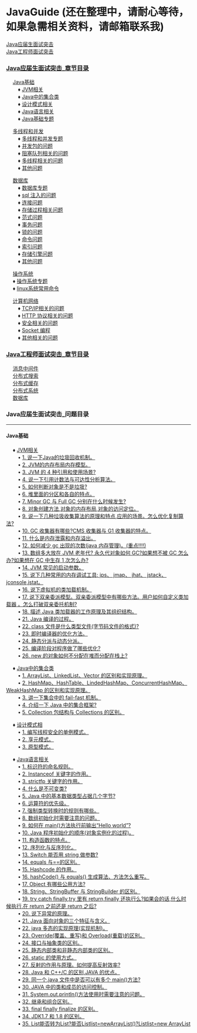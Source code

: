# JavaGuide (还在整理中，请耐心等待，如果急需相关资料，请邮箱联系我)
<a href="#1">Java应届生面试突击</a> <br>
<a href="#2">Java工程师面试突击</a>

### <a href="#1">Java应届生面试突击_章节目录</a> <br>
&ensp;&ensp; <a href="#11">Java基础</a> <br>
&ensp;&ensp;&ensp;&ensp; ♦ <a href="#111">JVM相关</a> <br>
&ensp;&ensp;&ensp;&ensp; ♦ <a href="#112">Java中的集合类</a> <br>
&ensp;&ensp;&ensp;&ensp; ♦ <a href="#113">设计模式相关</a> <br>
&ensp;&ensp;&ensp;&ensp; ♦ <a href="#114">Java语言相关</a> <br>
&ensp;&ensp;&ensp;&ensp; ♦ <a href="#115">Java基础专题</a> <br>

&ensp;&ensp; <a href="#12">多线程和并发</a> <br>
&ensp;&ensp;&ensp;&ensp; ♦ <a href="#121">多线程和并发专题</a> <br>
&ensp;&ensp;&ensp;&ensp; ♦ <a href="#122">并发包的问题</a> <br>
&ensp;&ensp;&ensp;&ensp; ♦ <a href="#123">阻塞队列相关的问题</a> <br>
&ensp;&ensp;&ensp;&ensp; ♦ <a href="#124">多线程相关的问题</a> <br>
&ensp;&ensp;&ensp;&ensp; ♦ <a href="#125">其他问题</a> <br>

&ensp;&ensp;  <a href="#13">数据库</a> <br>
&ensp;&ensp;&ensp;&ensp; ♦ <a href="#131">数据库专题</a> <br>
&ensp;&ensp;&ensp;&ensp; ♦ <a href="#132">sql 注入的问题</a> <br>
&ensp;&ensp;&ensp;&ensp; ♦ <a href="#133">连接问题</a> <br>
&ensp;&ensp;&ensp;&ensp; ♦ <a href="#134">存储过程相关问题</a> <br>
&ensp;&ensp;&ensp;&ensp; ♦ <a href="#135">范式问题</a> <br>
&ensp;&ensp;&ensp;&ensp; ♦ <a href="#136">事务问题</a> <br>
&ensp;&ensp;&ensp;&ensp; ♦ <a href="#137">锁的问题</a> <br>
&ensp;&ensp;&ensp;&ensp; ♦ <a href="#138">命令问题</a> <br>
&ensp;&ensp;&ensp;&ensp; ♦ <a href="#139">索引问题</a> <br>
&ensp;&ensp;&ensp;&ensp; ♦ <a href="#1310">存储引擎问题</a> <br>
&ensp;&ensp;&ensp;&ensp; ♦ <a href="#1311">其他问题</a> <br>

&ensp;&ensp;  <a href="#14">操作系统</a> <br> 
&ensp;&ensp; ♦ <a href="#141">操作系统专题</a> <br>
&ensp;&ensp; ♦ <a href="#141">linux系统常用命令</a> <br>

&ensp;&ensp;  <a href="#15">计算机网络</a> <br>
&ensp;&ensp;&ensp;&ensp; ♦ <a href="#15">TCP/IP相关的问题</a> <br>
&ensp;&ensp;&ensp;&ensp; ♦ <a href="#15">HTTP 协议相关的问题</a> <br>
&ensp;&ensp;&ensp;&ensp; ♦ <a href="#15">安全相关的问题</a> <br>
&ensp;&ensp;&ensp;&ensp; ♦ <a href="#15">Socket 编程</a> <br>
&ensp;&ensp;&ensp;&ensp; ♦ <a href="#15">其他相关的问题</a> <br>

### <a href="#2">Java工程师面试突击_章节目录</a> <br>
&ensp;&ensp;  <a href="#21">消息中间件</a> <br>
&ensp;&ensp;  <a href="#22">分布式搜索</a> <br>
&ensp;&ensp;  <a href="#23">分布式缓存</a> <br>
&ensp;&ensp;  <a href="#24">分布式系统</a> <br>
&ensp;&ensp;  <a href="#25">数据库</a> <br>


### <a name="1">Java应届生面试突击_问题目录</a>

---
#### <a name="11">Java基础</a>
&ensp;&ensp; ♦ <a name="111">[JVM相关](https://github.com/JGPY/JavaGuide/blob/master/Java应届生面试突击/Java基础/01_JVM相关.md)</a> <br>
&ensp;&ensp;&ensp;&ensp; • [1. 说一下Java的垃圾回收机制。](https://github.com/JGPY/JavaGuide/blob/master/Java应届生面试突击/Java基础/01_JVM相关.md/#1) <br>
&ensp;&ensp;&ensp;&ensp; • [2. JVM的内存布局内存模型。](https://github.com/JGPY/JavaGuide/blob/master/Java应届生面试突击/Java基础/01_JVM相关.md/#2) <br>
&ensp;&ensp;&ensp;&ensp; • [3. JVM 的 4 种引用和使用场景?](https://github.com/JGPY/JavaGuide/blob/master/Java应届生面试突击/Java基础/01_JVM相关.md/#3) <br>
&ensp;&ensp;&ensp;&ensp; • [4. 说一下引用计数法与可达性分析算法。](https://github.com/JGPY/JavaGuide/blob/master/Java应届生面试突击/Java基础/01_JVM相关.md/#4) <br>
&ensp;&ensp;&ensp;&ensp; • [5. 如何判断对象是不是垃圾?](https://github.com/JGPY/JavaGuide/blob/master/Java应届生面试突击/Java基础/01_JVM相关.md/#5) <br>
&ensp;&ensp;&ensp;&ensp; • [6. 堆里面的分区和各自的特点。](https://github.com/JGPY/JavaGuide/blob/master/Java应届生面试突击/Java基础/01_JVM相关.md/#6) <br>
&ensp;&ensp;&ensp;&ensp; • [7. Minor GC 与 Full GC 分别在什么时候发生?](https://github.com/JGPY/JavaGuide/blob/master/Java应届生面试突击/Java基础/01_JVM相关.md/#7) <br>
&ensp;&ensp;&ensp;&ensp; • [8. 对象创建方法,对象的内存布局,对象的访问定位。](https://github.com/JGPY/JavaGuide/blob/master/Java应届生面试突击/Java基础/01_JVM相关.md/#8) <br>
&ensp;&ensp;&ensp;&ensp; • [9. 说一下几种垃圾收集算法的原理和特点,应用的场景。怎么优化复制算法?](https://github.com/JGPY/JavaGuide/blob/master/Java应届生面试突击/Java基础/01_JVM相关.md/#9) <br>
&ensp;&ensp;&ensp;&ensp; • [10. GC 收集器有哪些?CMS 收集器与 G1 收集器的特点。](https://github.com/JGPY/JavaGuide/blob/master/Java应届生面试突击/Java基础/01_JVM相关.md/#10) <br>
&ensp;&ensp;&ensp;&ensp; • [11. 什么是内存泄露和内存溢出。](https://github.com/JGPY/JavaGuide/blob/master/Java应届生面试突击/Java基础/01_JVM相关.md/#11) <br>
&ensp;&ensp;&ensp;&ensp; • [12. 如何减少 gc 出现的次数(java 内存管理)。(重点!!!!)](https://github.com/JGPY/JavaGuide/blob/master/Java应届生面试突击/Java基础/01_JVM相关.md/#12) <br>
&ensp;&ensp;&ensp;&ensp; • [13. 数组多大放在 JVM 老年代? 永久代对象如何 GC?如果想不被 GC 怎么办?如果想在 GC 中生存 1 次怎么办?](https://github.com/JGPY/JavaGuide/blob/master/Java应届生面试突击/Java基础/01_JVM相关.md/13) <br>
&ensp;&ensp;&ensp;&ensp; • [14. JVM 常见的启动参数。](https://github.com/JGPY/JavaGuide/blob/master/Java应届生面试突击/Java基础/01_JVM相关.md/#14) <br>
&ensp;&ensp;&ensp;&ensp; • [15. 说下几种常用的内存调试工具: jps、 jmap、 jhat、 jstack、 jconsole,jstat。](https://github.com/JGPY/JavaGuide/blob/master/Java应届生面试突击/Java基础/01_JVM相关.md/15) <br>
&ensp;&ensp;&ensp;&ensp; • [16. 说下虚拟机的类加载机制。](https://github.com/JGPY/JavaGuide/blob/master/Java应届生面试突击/Java基础/01_JVM相关.md/#16) <br>
&ensp;&ensp;&ensp;&ensp; • [17. 说下双亲委派模型。双亲委派模型中有哪些方法。用户如何自定义类加载器 。怎么打破双亲委托机制?](https://github.com/JGPY/JavaGuide/blob/master/Java应届生面试突击/Java基础/01_JVM相关.md/#17) <br>
&ensp;&ensp;&ensp;&ensp; • [18. 描述 Java 类加载器的工作原理及其组织结构。](https://github.com/JGPY/JavaGuide/blob/master/Java应届生面试突击/Java基础/01_JVM相关.md/#18) <br>
&ensp;&ensp;&ensp;&ensp; • [21. Java 编译的过程。](https://github.com/JGPY/JavaGuide/blob/master/Java应届生面试突击/Java基础/01_JVM相关.md/#21) <br>
&ensp;&ensp;&ensp;&ensp; • [22. class 文件是什么类型文件(字节码文件的格式)?](https://github.com/JGPY/JavaGuide/blob/master/Java应届生面试突击/Java基础/01_JVM相关.md/#22) <br>
&ensp;&ensp;&ensp;&ensp; • [23. 即时编译器的优化方法。](https://github.com/JGPY/JavaGuide/blob/master/Java应届生面试突击/Java基础/01_JVM相关.md/#23) <br>
&ensp;&ensp;&ensp;&ensp; • [24. 静态分派与动态分派。](https://github.com/JGPY/JavaGuide/blob/master/Java应届生面试突击/Java基础/01_JVM相关.md/#24) <br>
&ensp;&ensp;&ensp;&ensp; • [25. 编译阶段对程序做了哪些优化?](https://github.com/JGPY/JavaGuide/blob/master/Java应届生面试突击/Java基础/01_JVM相关.md/#25) <br>
&ensp;&ensp;&ensp;&ensp; • [26. new 的对象如何不分配在堆而分配在栈上?](https://github.com/JGPY/JavaGuide/blob/master/Java应届生面试突击/Java基础/01_JVM相关.md/#26) <br>

&ensp;&ensp; ♦ <a name="112">[Java中的集合类](https://github.com/JGPY/JavaGuide/blob/master/Java应届生面试突击/Java基础/02_Java中的集合类.md)</a> <br>
&ensp;&ensp;&ensp;&ensp; • [1. ArrayList、LinkedList、Vector 的区别和实现原理。](https://github.com/JGPY/JavaGuide/blob/master/Java应届生面试突击/Java基础/02_Java中的集合类.md/#1) <br>
&ensp;&ensp;&ensp;&ensp; • [2. HashMap、HashTable、LindedHashMap、ConcurrentHashMap、WeakHashMap 的区别和实现原理。](https://github.com/JGPY/JavaGuide/blob/master/Java应届生面试突击/Java基础/02_Java中的集合类.md/#2) <br>
&ensp;&ensp;&ensp;&ensp; • [3. 讲一下集合中的 fail-fast 机制。](https://github.com/JGPY/JavaGuide/blob/master/Java应届生面试突击/Java基础/02_Java中的集合类.md/#3) <br>
&ensp;&ensp;&ensp;&ensp; • [4. 介绍一下 Java 中的集合框架?](https://github.com/JGPY/JavaGuide/blob/master/Java应届生面试突击/Java基础/02_Java中的集合类.md/#4) <br>
&ensp;&ensp;&ensp;&ensp; • [5. Collection 包结构与 Collections 的区别。](https://github.com/JGPY/JavaGuide/blob/master/Java应届生面试突击/Java基础/02_Java中的集合类.md/#5) <br>

&ensp;&ensp; ♦ <a name="113">[设计模式相](https://github.com/JGPY/JavaGuide/blob/master/Java应届生面试突击/Java基础/03_设计模式相关.md)</a> <br>
&ensp;&ensp;&ensp;&ensp; • [1. 编写线程安全的单例模式。](https://github.com/JGPY/JavaGuide/blob/master/Java应届生面试突击/Java基础/03_设计模式相关.md/#1) <br>
&ensp;&ensp;&ensp;&ensp; • [2. 享元模式。](https://github.com/JGPY/JavaGuide/blob/master/Java应届生面试突击/Java基础/03_设计模式相关.md/#2) <br>
&ensp;&ensp;&ensp;&ensp; • [3. 原型模式。](https://github.com/JGPY/JavaGuide/blob/master/Java应届生面试突击/Java基础/03_设计模式相关.md/#3) <br>

&ensp;&ensp; ♦ <a name="114">[Java语言相关](https://github.com/JGPY/JavaGuide/blob/master/Java应届生面试突击/Java基础/04_Java语言相关.md)</a> <br>
&ensp;&ensp;&ensp;&ensp; • [1. 标识符的命名规则。](https://github.com/JGPY/JavaGuide/blob/master/Java应届生面试突击/Java基础/04_Java语言相关.md/#1) <br>
&ensp;&ensp;&ensp;&ensp; • [2. Instanceof 关键字的作用。](https://github.com/JGPY/JavaGuide/blob/master/Java应届生面试突击/Java基础/04_Java语言相关.md/#2) <br>
&ensp;&ensp;&ensp;&ensp; • [3. strictfp 关键字的作用。](https://github.com/JGPY/JavaGuide/blob/master/Java应届生面试突击/Java基础/04_Java语言相关.md/#3) <br>
&ensp;&ensp;&ensp;&ensp; • [4. 什么是不可变类?](https://github.com/JGPY/JavaGuide/blob/master/Java应届生面试突击/Java基础/04_Java语言相关.md/#4) <br>
&ensp;&ensp;&ensp;&ensp; • [5. Java 中的基本数据类型占据几个字节?](https://github.com/JGPY/JavaGuide/blob/master/Java应届生面试突击/Java基础/04_Java语言相关.md/#5) <br>
&ensp;&ensp;&ensp;&ensp; • [6. 运算符的优先级。](https://github.com/JGPY/JavaGuide/blob/master/Java应届生面试突击/Java基础/04_Java语言相关.md/#6) <br>
&ensp;&ensp;&ensp;&ensp; • [7. 强制类型转换时的规则有哪些。](https://github.com/JGPY/JavaGuide/blob/master/Java应届生面试突击/Java基础/04_Java语言相关.md/#7) <br>
&ensp;&ensp;&ensp;&ensp; • [8. 数组初始化时需要注意的问题。](https://github.com/JGPY/JavaGuide/blob/master/Java应届生面试突击/Java基础/04_Java语言相关.md/#8) <br>
&ensp;&ensp;&ensp;&ensp; • [9. 如何在 main()方法执行前输出“Hello world”?](https://github.com/JGPY/JavaGuide/blob/master/Java应届生面试突击/Java基础/04_Java语言相关.md/#9) <br>
&ensp;&ensp;&ensp;&ensp; • [10. Java 程序初始化的顺序(对象实例化的过程)。](https://github.com/JGPY/JavaGuide/blob/master/Java应届生面试突击/Java基础/04_Java语言相关.md/#10) <br>
&ensp;&ensp;&ensp;&ensp; • [11. 构造函数的特点。](https://github.com/JGPY/JavaGuide/blob/master/Java应届生面试突击/Java基础/04_Java语言相关.md/#11) <br>
&ensp;&ensp;&ensp;&ensp; • [12. 序列化与反序列化。](https://github.com/JGPY/JavaGuide/blob/master/Java应届生面试突击/Java基础/04_Java语言相关.md/#12) <br>
&ensp;&ensp;&ensp;&ensp; • [13. Switch 能否用 string 做参数?](https://github.com/JGPY/JavaGuide/blob/master/Java应届生面试突击/Java基础/04_Java语言相关.md/#13) <br>
&ensp;&ensp;&ensp;&ensp; • [14. equals 与==的区别。](https://github.com/JGPY/JavaGuide/blob/master/Java应届生面试突击/Java基础/04_Java语言相关.md/#14) <br>
&ensp;&ensp;&ensp;&ensp; • [15. Hashcode 的作用。](https://github.com/JGPY/JavaGuide/blob/master/Java应届生面试突击/Java基础/04_Java语言相关.md/#15) <br>
&ensp;&ensp;&ensp;&ensp; • [16. hashCode() 与 equals() 生成算法、方法怎么重写。](https://github.com/JGPY/JavaGuide/blob/master/Java应届生面试突击/Java基础/04_Java语言相关.md/#16) <br>
&ensp;&ensp;&ensp;&ensp; • [17. Object 有哪些公用方法?](https://github.com/JGPY/JavaGuide/blob/master/Java应届生面试突击/Java基础/04_Java语言相关.md/#17) <br>
&ensp;&ensp;&ensp;&ensp; • [18. String、StringBuffer 与 StringBuilder 的区别。](https://github.com/JGPY/JavaGuide/blob/master/Java应届生面试突击/Java基础/04_Java语言相关.md/#18) <br>
&ensp;&ensp;&ensp;&ensp; • [19. try catch finally,try 里有 return,finally 还执行么?如果会的话,什么时候执行,在 return 之前还是 return 之后?](https://github.com/JGPY/JavaGuide/blob/master/Java应届生面试突击/Java基础/04_Java语言相关.md/#19) <br>
&ensp;&ensp;&ensp;&ensp; • [20. 说下异常的原理。](https://github.com/JGPY/JavaGuide/blob/master/Java应届生面试突击/Java基础/04_Java语言相关.md/#20) <br>
&ensp;&ensp;&ensp;&ensp; • [21. Java 面向对象的三个特征与含义。](https://github.com/JGPY/JavaGuide/blob/master/Java应届生面试突击/Java基础/04_Java语言相关.md/#21) <br>
&ensp;&ensp;&ensp;&ensp; • [22. java 多态的实现原理(实现机制)。](https://github.com/JGPY/JavaGuide/blob/master/Java应届生面试突击/Java基础/04_Java语言相关.md/#22) <br>
&ensp;&ensp;&ensp;&ensp; • [23. Override(覆盖、重写)和 Overload(重载)的区别。](https://github.com/JGPY/JavaGuide/blob/master/Java应届生面试突击/Java基础/04_Java语言相关.md/#23) <br>
&ensp;&ensp;&ensp;&ensp; • [24. 接口与抽象类的区别。](https://github.com/JGPY/JavaGuide/blob/master/Java应届生面试突击/Java基础/04_Java语言相关.md/#24) <br>
&ensp;&ensp;&ensp;&ensp; • [25. 静态内部类和非静态内部类的区别。](https://github.com/JGPY/JavaGuide/blob/master/Java应届生面试突击/Java基础/04_Java语言相关.md/#25) <br>
&ensp;&ensp;&ensp;&ensp; • [26. static 的使用方式。](https://github.com/JGPY/JavaGuide/blob/master/Java应届生面试突击/Java基础/04_Java语言相关.md/#26) <br>
&ensp;&ensp;&ensp;&ensp; • [27. 反射的作用与原理。如何提高反射效率?](https://github.com/JGPY/JavaGuide/blob/master/Java应届生面试突击/Java基础/04_Java语言相关.md/#27) <br>
&ensp;&ensp;&ensp;&ensp; • [28. Java 和 C++/C 的区别,JAVA 的优点。](https://github.com/JGPY/JavaGuide/blob/master/Java应届生面试突击/Java基础/04_Java语言相关.md/#28) <br>
&ensp;&ensp;&ensp;&ensp; • [29. 同一个.java 文件中是否可以有多个 main()方法?](https://github.com/JGPY/JavaGuide/blob/master/Java应届生面试突击/Java基础/04_Java语言相关.md/#29) <br>
&ensp;&ensp;&ensp;&ensp; • [30. JAVA 中的类和成员的访问控制。](https://github.com/JGPY/JavaGuide/blob/master/Java应届生面试突击/Java基础/04_Java语言相关.md/#30) <br>
&ensp;&ensp;&ensp;&ensp; • [31. System.out.println()方法使用时需要注意的问题。](https://github.com/JGPY/JavaGuide/blob/master/Java应届生面试突击/Java基础/04_Java语言相关.md/#31) <br>
&ensp;&ensp;&ensp;&ensp; • [32. 继承和组合区别。](https://github.com/JGPY/JavaGuide/blob/master/Java应届生面试突击/Java基础/04_Java语言相关.md/#32) <br>
&ensp;&ensp;&ensp;&ensp; • [33. final finally finalize 的区别。](https://github.com/JGPY/JavaGuide/blob/master/Java应届生面试突击/Java基础/04_Java语言相关.md/#33) <br>
&ensp;&ensp;&ensp;&ensp; • [34. JDK1.7 和 1.8 的区别。](https://github.com/JGPY/JavaGuide/blob/master/Java应届生面试突击/Java基础/04_Java语言相关.md/#34) <br>
&ensp;&ensp;&ensp;&ensp; • [35. List<String>能否转为List<Object>?能否List<Object>list=newArrayList<String>()?List<String>list=new ArrayList<Object>()?原因?](https://github.com/JGPY/JavaGuide/blob/master/Java应届生面试突击/Java基础/04_Java语言相关.md/#35)<br>
&ensp;&ensp;&ensp;&ensp; • [36. 泛型的好处?](https://github.com/JGPY/JavaGuide/blob/master/Java应届生面试突击/Java基础/04_Java语言相关.md/#36) <br>

&ensp;&ensp; ♦ <a name="115">[Java基础专题](https://github.com/JGPY/JavaGuide/blob/master/Java应届生面试突击/Java基础/05_Java基础专题.md)</a> <br>
&ensp;&ensp;&ensp;&ensp; • [1. String 中的”+”操作是怎么回事?](https://github.com/JGPY/JavaGuide/blob/master/Java应届生面试突击/Java基础/05_Java基础专题.md/#1) <br>
&ensp;&ensp;&ensp;&ensp; • [2. StringBuilder 和 StringBuffer 底层是怎么实现的。](https://github.com/JGPY/JavaGuide/blob/master/Java应届生面试突击/Java基础/05_Java基础专题.md/#2) <br>
&ensp;&ensp;&ensp;&ensp; • [3. String 类中常用的方法。](https://github.com/JGPY/JavaGuide/blob/master/Java应届生面试突击/Java基础/05_Java基础专题.md/#3) <br>
&ensp;&ensp;&ensp;&ensp; • [4. 创建虚引用的时候,构造方法传入一个 ReferenceQueue,作用是什么。](https://github.com/JGPY/JavaGuide/blob/master/Java应届生面试突击/Java基础/05_Java基础专题.md/#4) <br>
&ensp;&ensp;&ensp;&ensp; • [5. 栈溢出的原因和解决方法。](https://github.com/JGPY/JavaGuide/blob/master/Java应届生面试突击/Java基础/05_Java基础专题.md/#5) <br>
&ensp;&ensp;&ensp;&ensp; • [6. HashMap的加载因子的作用。](https://github.com/JGPY/JavaGuide/blob/master/Java应届生面试突击/Java基础/05_Java基础专题.md/#6) <br>
&ensp;&ensp;&ensp;&ensp; • [7. HashMap中的 key 可以是任意对象吗?(Set 中元素的内容可以改变吗?)](https://github.com/JGPY/JavaGuide/blob/master/Java应届生面试突击/Java基础/05_Java基础专题.md/#7) <br>
&ensp;&ensp;&ensp;&ensp; • [8. 如果你定义一个类,包括学号,姓名,分数,如何把这个对象作为 key?](https://github.com/JGPY/JavaGuide/blob/master/Java应届生面试突击/Java基础/05_Java基础专题.md/#8) <br>
&ensp;&ensp;&ensp;&ensp; • [9. Java是如何实现跨平台的。](https://github.com/JGPY/JavaGuide/blob/master/Java应届生面试突击/Java基础/05_Java基础专题.md/#9) <br>
&ensp;&ensp;&ensp;&ensp; • [10. 什么是泛型,为什么要使用以及类型擦除。](https://github.com/JGPY/JavaGuide/blob/master/Java应届生面试突击/Java基础/05_Java基础专题.md/#10) <br>
&ensp;&ensp;&ensp;&ensp; • [11. Java中的 NIO,BIO 分别是什么。NIO 主要用来解决什么问题。](https://github.com/JGPY/JavaGuide/blob/master/Java应届生面试突击/Java基础/05_Java基础专题.md/#11) <br>
&ensp;&ensp;&ensp;&ensp; • [12. 面向对象的 6 个基本原则(设计模式的 6 个基本原则)。](https://github.com/JGPY/JavaGuide/blob/master/Java应届生面试突击/Java基础/05_Java基础专题.md/#12) <br>
&ensp;&ensp;&ensp;&ensp; • [13. JDK 源码中用到的设计模式 。](https://github.com/JGPY/JavaGuide/blob/master/Java应届生面试突击/Java基础/05_Java基础专题.md/#13) <br>              
&ensp;&ensp;&ensp;&ensp; • [14. 执行 Student s = new Student();在内存中做了哪些事情?](https://github.com/JGPY/JavaGuide/blob/master/Java应届生面试突击/Java基础/05_Java基础专题.md/#14) <br>
&ensp;&ensp;&ensp;&ensp; • [15. 你知道的开源软件有哪些?](https://github.com/JGPY/JavaGuide/blob/master/Java应届生面试突击/Java基础/05_Java基础专题.md/#15) <br>
&ensp;&ensp;&ensp;&ensp; • [16. String 型变量如何转成 int 型变量,反过来呢?](https://github.com/JGPY/JavaGuide/blob/master/Java应届生面试突击/Java基础/05_Java基础专题.md/#16) <br>
&ensp;&ensp;&ensp;&ensp; • [17. 怎么判断数组是 null 还是为空?](https://github.com/JGPY/JavaGuide/blob/master/Java应届生面试突击/Java基础/05_Java基础专题.md/#17) <br>
&ensp;&ensp;&ensp;&ensp; • [18. 怎样让一个线程放弃锁。](https://github.com/JGPY/JavaGuide/blob/master/Java应届生面试突击/Java基础/05_Java基础专题.md/#18) <br>
&ensp;&ensp;&ensp;&ensp; • [19. IO 里面常见的类。](https://github.com/JGPY/JavaGuide/blob/master/Java应届生面试突击/Java基础/05_Java基础专题.md/#19) <br>
&ensp;&ensp;&ensp;&ensp; • [20. xml 解析方式。](https://github.com/JGPY/JavaGuide/blob/master/Java应届生面试突击/Java基础/05_Java基础专题.md/#20) <br>
                                 
#### <a name="12">[多线程和并发](https://github.com/JGPY/JavaGuide/tree/master/Java应届生面试突击/多线程和并发)</a>
&ensp;&ensp; ♦ <a name="121">[多线程和并发专题](https://github.com/JGPY/JavaGuide/tree/master/Java应届生面试突击/多线程和并发/多线程和并发专题.md)</a> <br>
&ensp;&ensp;&ensp;&ensp; • [1. 什么是缓存一致性问题?如何解决呢?]() <br>
&ensp;&ensp;&ensp;&ensp; • []() <br>
&ensp;&ensp;&ensp;&ensp; • []() <br>
&ensp;&ensp;&ensp;&ensp; • []() <br>
&ensp;&ensp;&ensp;&ensp; • []() <br>
&ensp;&ensp;&ensp;&ensp; • []() <br>
&ensp;&ensp;&ensp;&ensp; • []() <br>
&ensp;&ensp;&ensp;&ensp; • []() <br>
&ensp;&ensp; ♦ <a name="122">并发包的问题[](https://github.com/JGPY/JavaGuide/tree/master/Java应届生面试突击/多线程和并发/并发包的问题.md)</a> <br>
&ensp;&ensp;&ensp;&ensp; • <a name=""></a> <br>
&ensp;&ensp;&ensp;&ensp; • <a name=""></a> <br>
&ensp;&ensp; ♦ <a name="123">阻塞队列相关的问题[](https://github.com/JGPY/JavaGuide/tree/master/Java应届生面试突击/多线程和并发/阻塞队列相关的问题.md)</a> <br>
&ensp;&ensp;&ensp;&ensp; • <a name=""></a> <br>
&ensp;&ensp;&ensp;&ensp; • <a name=""></a> <br>
&ensp;&ensp; ♦ <a name="124">多线程相关的问题[](https://github.com/JGPY/JavaGuide/tree/master/Java应届生面试突击/多线程和并发/多线程相关的问题.md)</a> <br>
&ensp;&ensp;&ensp;&ensp; • <a name=""></a> <br>
&ensp;&ensp;&ensp;&ensp; • <a name=""></a> <br>
&ensp;&ensp; ♦ <a name="125">其他问题[](https://github.com/JGPY/JavaGuide/tree/master/Java应届生面试突击/多线程和并发/其他问题.md)</a> <br>
&ensp;&ensp;&ensp;&ensp; • <a name=""></a> <br>
&ensp;&ensp;&ensp;&ensp; • <a name=""></a> <br>

#### <a name="13">[数据库](https://github.com/JGPY/JavaGuide/tree/master/Java应届生面试突击/数据库)</a>
&ensp;&ensp; ♦ <a name="131">[数据库专题](https://github.com/JGPY/JavaGuide/tree/master/Java应届生面试突击/数据库/数据库专题.md)</a> <br>
&ensp;&ensp;&ensp;&ensp; • <a name=""></a> <br>
&ensp;&ensp;&ensp;&ensp; • <a name=""></a> <br>
&ensp;&ensp; ♦ <a name="132">[sql注入的问题](https://github.com/JGPY/JavaGuide/tree/master/Java应届生面试突击/数据库/sql注入的问题.md)</a> <br>
&ensp;&ensp;&ensp;&ensp; • <a name=""></a> <br>
&ensp;&ensp;&ensp;&ensp; • <a name=""></a> <br>
&ensp;&ensp; ♦ <a name="133">[连接问题](https://github.com/JGPY/JavaGuide/tree/master/Java应届生面试突击/数据库)</a> <br>
&ensp;&ensp;&ensp;&ensp; • <a name=""></a> <br>
&ensp;&ensp;&ensp;&ensp; • <a name=""></a> <br>
&ensp;&ensp; ♦ <a name="134">[存储过程相关问题](https://github.com/JGPY/JavaGuide/tree/master/Java应届生面试突击/数据库/存储过程相关问题.md)</a> <br>
&ensp;&ensp;&ensp;&ensp; • <a name=""></a> <br>
&ensp;&ensp;&ensp;&ensp; • <a name=""></a> <br>
&ensp;&ensp; ♦ <a name="135">[范式问题](https://github.com/JGPY/JavaGuide/tree/master/Java应届生面试突击/数据库/范式问题.md)</a> <br>
&ensp;&ensp;&ensp;&ensp; • <a name=""></a> <br>
&ensp;&ensp;&ensp;&ensp; • <a name=""></a> <br>
&ensp;&ensp; ♦ <a name="136">[事务问题](https://github.com/JGPY/JavaGuide/tree/master/Java应届生面试突击/数据库/事务问题.md)</a> <br>
&ensp;&ensp;&ensp;&ensp; • <a name=""></a> <br>
&ensp;&ensp;&ensp;&ensp; • <a name=""></a> <br>
&ensp;&ensp; ♦ <a name="137">[锁的问题](https://github.com/JGPY/JavaGuide/tree/master/Java应届生面试突击/数据库/锁的问题.md)</a> <br>
&ensp;&ensp;&ensp;&ensp; • <a name=""></a> <br>
&ensp;&ensp;&ensp;&ensp; • <a name=""></a> <br>
&ensp;&ensp; ♦ <a name="138">[命令问题](https://github.com/JGPY/JavaGuide/tree/master/Java应届生面试突击/数据库/命令问题.md)</a> <br>
&ensp;&ensp;&ensp;&ensp; • <a name=""></a> <br>
&ensp;&ensp;&ensp;&ensp; • <a name=""></a> <br>
&ensp;&ensp; ♦ <a name="139">[索引问题](https://github.com/JGPY/JavaGuide/tree/master/Java应届生面试突击/数据库/索引问题.md)</a> <br>
&ensp;&ensp;&ensp;&ensp; • <a name=""></a> <br>
&ensp;&ensp;&ensp;&ensp; • <a name=""></a> <br>
&ensp;&ensp; ♦ <a name="1310">[存储引擎问题](https://github.com/JGPY/JavaGuide/tree/master/Java应届生面试突击/数据库/存储引擎问题.md)</a> <br>
&ensp;&ensp;&ensp;&ensp; • <a name=""></a> <br>
&ensp;&ensp;&ensp;&ensp; • <a name=""></a> <br>
&ensp;&ensp; ♦ <a name="1322">[其他问题](https://github.com/JGPY/JavaGuide/tree/master/Java应届生面试突击/数据库/其他问题.md)</a> <br>
&ensp;&ensp;&ensp;&ensp; • <a name=""></a> <br>
&ensp;&ensp;&ensp;&ensp; • <a name=""></a> <br>

#### <a name="14">[操作系统](https://github.com/JGPY/JavaGuide/tree/master/Java应届生面试突击/操作系统)</a>
&ensp;&ensp; ♦ <a name="141">[操作系统专题](https://github.com/JGPY/JavaGuide/tree/master/Java应届生面试突击/操作系统/操作系统专题.md)</a> <br>
&ensp;&ensp;&ensp;&ensp; • []() <br>
&ensp;&ensp;&ensp;&ensp; • <a name=""></a> <br>

#### <a name="15">[计算机网络](https://github.com/JGPY/JavaGuide/tree/master/Java应届生面试突击/操作系统/计算机网络.md)</a>
&ensp;&ensp; ♦ <a name="151">[TCP/IP相关的问题](https://github.com/JGPY/JavaGuide/tree/master/Java应届生面试突击/操作系统/TCP_IP相关的问题.md)</a> <br>
&ensp;&ensp;&ensp;&ensp; • <a name=""></a> <br>
&ensp;&ensp; ♦ <a name="152">[HTTP协议相关的问题](https://github.com/JGPY/JavaGuide/tree/master/Java应届生面试突击/操作系统/HTTP协议相关的问题.md)</a> <br>
&ensp;&ensp;&ensp;&ensp; • <a name=""></a> <br>
&ensp;&ensp;&ensp;&ensp; • <a name=""></a> <br>
&ensp;&ensp; ♦ <a name="153">[安全相关的问题](https://github.com/JGPY/JavaGuide/tree/master/Java应届生面试突击/操作系统/安全相关的问题.md)</a> <br>
&ensp;&ensp;&ensp;&ensp; • <a name=""></a> <br>
&ensp;&ensp;&ensp;&ensp; • <a name=""></a> <br>
&ensp;&ensp; ♦ <a name="154">[Socket编程](https://github.com/JGPY/JavaGuide/tree/master/Java应届生面试突击/操作系统/Socket编程.md)</a> <br>
&ensp;&ensp;&ensp;&ensp; • <a name=""></a> <br>
&ensp;&ensp;&ensp;&ensp; • <a name=""></a> <br>
&ensp;&ensp; ♦ <a name="155">[其他相关的问题](https://github.com/JGPY/JavaGuide/tree/master/Java应届生面试突击/操作系统/其他相关的问题.md)</a> <br>
&ensp;&ensp;&ensp;&ensp; • <a name=""></a> <br>
&ensp;&ensp;&ensp;&ensp; • <a name=""></a> <br>


### <a name="2">Java工程师面试突击_问题目录</a>

--- 
#### <a name="21">消息中间件</a>
- [如何进行消息队列的选型]()
- [引入消息队列后如何保证其可用性]()
- [为什么消息队列里消费到了重复数据]()
- [发到消息队列的数据不见了]()
- [如何保证从消息队列拿到的数据按照顺序执行]()
- [几百万消息在小消息队列里积压了几小时]()
- [如果让你开发一个消息中间件,你会怎么设计架构]()
- [消息队列相关问题的面试技巧]()

#### <a name="22">分布式搜索</a>
- [分布式引擎架构是怎么设计的,为什么是分布式的]()
- [分布式搜索引擎写入和查询的工作流程]()
- [分布式搜索引擎在几十亿数据量级的场景下如何优化查询性能]()
- [你们公司分布式搜索引擎是怎么部署的]()
- [分布式搜索引擎相关问题的面试技巧]()

#### <a name="23">分布式缓存</a>
- [分布式缓存第一个问题]()
- [redis线程模型,为什么单线程还是有很高的效率]()
- [redis有哪些数据类型,分别在什么场景下使用比较合适]()
- [redis过期策略,手写LRU]()
- [怎么保证redis是高并发和高可用]()
- [怎么保证redis挂掉之后再重启数据可以恢复]()
- [redis cluster集群模式的原理]()
- [一般如何应对缓存雪崩以及穿透问题]()
- [如何保证缓存与数据库双写时的数据一致性]()
- [redis的并发竞争该如何解决]()
- [你们公司生产环境的redis集群的部署架构是什么样的]()
- [分布式缓存面试题的回答技巧]()

#### <a name="24">分布式系统</a>
- [为什么要把系统拆分为分布式,为啥要用dubbo]()
- [dubbo的工作原理,注册中心挂了可以继续通信嘛]()
- [dubbo都支持哪写通信协议以及序列化协议]()
- [dubbo支持哪写负载均衡,高可用以及动态代理策略]()
- [SPI是啥意思,dubbo的SPI机制原理]()
- [基于dubbo如何做服务治理、服务降级以及重试]()
- [分布式接口的幂等性如何保证,比如不能重复扣款]()
- [分布式系统中的接口调用如何保证顺序性]()
- [如何设计一个类似dubbo的rpc框架,架构上如何考虑]()
- [zookeeper一般都有哪写使用场景]()
- [什么是分布式锁,对比redis和zk两种分布式锁的优劣]()
- [说说你们的分布式session方案,怎么做的]()
- [分布式事务方案,有啥坑]()
- [一般如何设计一个高并发的系统架构]()

#### <a name="25">数据库</a>
- [如何分库分表]()
- [如何系统不停机迁移到分库分表]()
- [如何设计可动态扩容缩容的分库分表方案]()
- [分库分表后全局id如何生成]()
- [MySQL读写分离的原理,主从同步如何解决]()


    